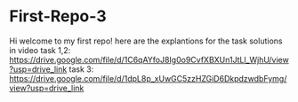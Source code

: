# First-Repo-3
Hi welcome to my first repo!
here are the explantions for the task solutions in video
task 1,2: https://drive.google.com/file/d/1C6qAYfoJ8Ig0o9CvfXBXUn1JtLl_WjhU/view?usp=drive_link
task 3: https://drive.google.com/file/d/1dpL8p_xUwGC5zzHZGiD6DkpdzwdbFymg/view?usp=drive_link
